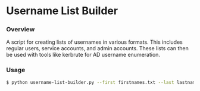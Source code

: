 # Username List Builder

### Overview

A script for creating lists of usernames in various formats. This includes regular users, service accounts, and admin accounts. These lists can then be used with tools like kerbrute for AD username enumeration. 

### Usage

```bash
$ python username-list-builder.py --first firstnames.txt --last lastnames.txt --service service-names.txt --prefixsuffix prefix-suffix.txt


